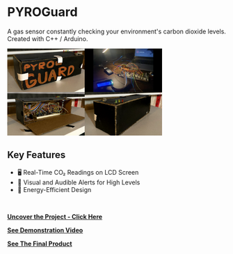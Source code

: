 # PYROGuard
A gas sensor constantly checking your environment's carbon dioxide levels. Created with C++ / Arduino. 
<br>

<img src="img/pyroguard.png" height="200">
<br>

## Key Features

* 🖥️ Real-Time CO₂ Readings on LCD Screen  
* 🚨 Visual and Audible Alerts for High Levels  
* 🔋 Energy-Efficient Design  
<br>

**[<i class="fa-solid fa-up-right-from-square"></i> Uncover the Project - Click Here](https://github.com/shivk-1/SciTech-Projects/blob/main/pyroguard.ino)**

**[<i class="fa-regular fa-circle-play"></i> See Demonstration Video](https://youtu.be/sItPYMxb5-c)**

**[<i class="fa-solid fa-circle-play"></i> See The Final Product](https://youtube.com/shorts/0dbJmzVwWXs?feature=share)**
